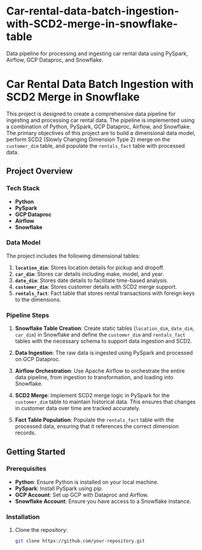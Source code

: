 # Car-rental-data-batch-ingestion-with-SCD2-merge-in-snowflake-table
Data pipeline for processing and ingesting car rental data using PySpark, Airflow, GCP Dataproc, and Snowflake.
# Car Rental Data Batch Ingestion with SCD2 Merge in Snowflake

This project is designed to create a comprehensive data pipeline for ingesting and processing car rental data. The pipeline is implemented using a combination of Python, PySpark, GCP Dataproc, Airflow, and Snowflake. The primary objectives of this project are to build a dimensional data model, perform SCD2 (Slowly Changing Dimension Type 2) merge on the `customer_dim` table, and populate the `rentals_fact` table with processed data.

## Project Overview

### Tech Stack
- **Python**
- **PySpark**
- **GCP Dataproc**
- **Airflow**
- **Snowflake**

### Data Model
The project includes the following dimensional tables:
1. **`location_dim`**: Stores location details for pickup and dropoff.
2. **`car_dim`**: Stores car details including make, model, and year.
3. **`date_dim`**: Stores date details to facilitate time-based analysis.
4. **`customer_dim`**: Stores customer details with SCD2 merge support.
5. **`rentals_fact`**: Fact table that stores rental transactions with foreign keys to the dimensions.

### Pipeline Steps
1. **Snowflake Table Creation**: Create static tables (`location_dim`, `date_dim`, `car_dim`) in Snowflake and define the `customer_dim` and `rentals_fact` tables with the necessary schema to support data ingestion and SCD2.
   
2. **Data Ingestion**: The raw data is ingested using PySpark and processed on GCP Dataproc.

3. **Airflow Orchestration**: Use Apache Airflow to orchestrate the entire data pipeline, from ingestion to transformation, and loading into Snowflake.

4. **SCD2 Merge**: Implement SCD2 merge logic in PySpark for the `customer_dim` table to maintain historical data. This ensures that changes in customer data over time are tracked accurately.

5. **Fact Table Population**: Populate the `rentals_fact` table with the processed data, ensuring that it references the correct dimension records.

## Getting Started

### Prerequisites
- **Python**: Ensure Python is installed on your local machine.
- **PySpark**: Install PySpark using pip.
- **GCP Account**: Set up GCP with Dataproc and Airflow.
- **Snowflake Account**: Ensure you have access to a Snowflake instance.

### Installation
1. Clone the repository:
   ```bash
   git clone https://github.com/your-repository.git

